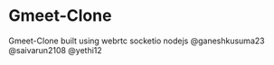 # Gmeet-Clone
Gmeet-Clone built using webrtc socketio nodejs
@ganeshkusuma23
@saivarun2108
@yethi12
